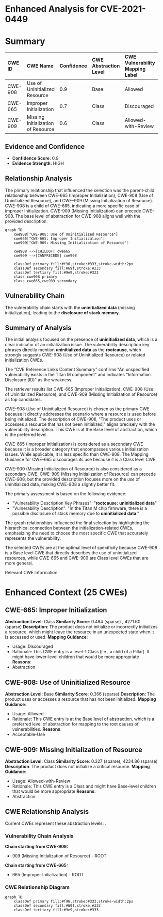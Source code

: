 # Enhanced Analysis for CVE-2021-0449

# Summary
| CWE ID  | CWE Name                         | Confidence | CWE Abstraction Level | CWE Vulnerability Mapping Label | CWE-Vulnerability Mapping Notes |
| :-------- | :--------------------------------- | :--------- | :---------------------- | :------------------------------ | :-------------------------------- |
| CWE-908   | Use of Uninitialized Resource      | 0.9        | Base                    | Allowed                       | Primary CWE                     |
| CWE-665   | Improper Initialization            | 0.7        | Class                   | Discouraged                     | Secondary Candidate             |
| CWE-909   | Missing Initialization of Resource | 0.6        | Class                   | Allowed-with-Review           | Secondary Candidate             |

## Evidence and Confidence

*   **Confidence Score:** 0.9
*   **Evidence Strength:** HIGH

## Relationship Analysis
The primary relationship that influenced the selection was the parent-child relationship between CWE-665 (Improper Initialization), CWE-908 (Use of Uninitialized Resource), and CWE-909 (Missing Initialization of Resource). CWE-908 is a child of CWE-665, indicating a more specific case of improper initialization. CWE-909 (Missing Initialization) can precede CWE-908. The base level of abstraction for CWE-908 aligns well with the provided description.

```mermaid
graph TD
    cwe908["CWE-908: Use of Uninitialized Resource"]
    cwe665["CWE-665: Improper Initialization"]
    cwe909["CWE-909: Missing Initialization of Resource"]
    
    cwe908 -->|CHILDOF| cwe665
    cwe909 -->|CANPRECEDE| cwe908
    
    classDef primary fill:#f96,stroke:#333,stroke-width:2px
    classDef secondary fill:#69f,stroke:#333
    classDef tertiary fill:#9e9,stroke:#333
    class cwe908 primary
    class cwe665,cwe909 secondary
```

## Vulnerability Chain
The vulnerability chain starts with the **uninitialized data** (missing initialization), leading to the **disclosure of stack memory**.

## Summary of Analysis
The initial analysis focused on the presence of **uninitialized data**, which is a clear indicator of an initialization issue. The vulnerability description key phrases directly mention **uninitialized data** as the **rootcause**, which strongly suggests CWE-908 (Use of Uninitialized Resource) or related initialization CWEs.

The "CVE Reference Links Content Summary" confirms "An unspecified vulnerability exists in the Titan M component" and indicates "Information Disclosure (ID)" as the weakness.

The retriever results list CWE-665 (Improper Initialization), CWE-908 (Use of Uninitialized Resource), and CWE-909 (Missing Initialization of Resource) as top candidates.

CWE-908 (Use of Uninitialized Resource) is chosen as the primary CWE because it directly addresses the scenario where a resource is used before being initialized. The description of CWE-908, "The product uses or accesses a resource that has not been initialized," aligns precisely with the vulnerability description. This CWE is at the Base level of abstraction, which is the preferred level.

CWE-665 (Improper Initialization) is considered as a secondary CWE because it is a broader category that encompasses various initialization issues. While applicable, it is less specific than CWE-908. The Mapping Guidance for CWE-665 discourages its use because it is a Class level CWE.

CWE-909 (Missing Initialization of Resource) is also considered as a secondary CWE. CWE-909 (Missing Initialization of Resource) can precede CWE-908, but the provided description focuses more on the *use* of uninitialized data, making CWE-908 a slightly better fit.

The primary assessment is based on the following evidence:
- "Vulnerability Description Key Phrases": "**rootcause:** **uninitialized data**"
- "Vulnerability Description": "In the Titan M chip firmware, there is a possible disclosure of stack memory due to **uninitialized data**."

The graph relationships influenced the final selection by highlighting the hierarchical connection between the initialization-related CWEs, emphasizing the need to choose the most specific CWE that accurately represents the vulnerability.

The selected CWEs are at the optimal level of specificity because CWE-908 is a Base level CWE that directly describes the use of uninitialized resources, while CWE-665 and CWE-909 are Class level CWEs that are more general.

Relevant CWE Information:

# Enhanced Context (25 CWEs)

## CWE-665: Improper Initialization
**Abstraction Level**: Class
**Similarity Score**: 0.484 (sparse) , 4271.60 (sparse)
**Description**:
The product does not initialize or incorrectly initializes a resource, which might leave the resource in an unexpected state when it is accessed or used.
**Mapping Guidance**:
- Usage: Discouraged
- Rationale: This CWE entry is a level-1 Class (i.e., a child of a Pillar). It might have lower-level children that would be more appropriate
**Reasons:**
- Abstraction

## CWE-908: Use of Uninitialized Resource
**Abstraction Level**: Base
**Similarity Score**: 0.366 (sparse)
**Description**:
The product uses or accesses a resource that has not been initialized.
**Mapping Guidance**:
- Usage: Allowed
- Rationale: This CWE entry is at the Base level of abstraction, which is a preferred level of abstraction for mapping to the root causes of vulnerabilities.
**Reasons:**
- Acceptable-Use

## CWE-909: Missing Initialization of Resource
**Abstraction Level**: Class
**Similarity Score**: 0.327 (sparse), 4234.86 (sparse)
**Description**:
The product does not initialize a critical resource.
**Mapping Guidance**:
- Usage: Allowed-with-Review
- Rationale: This CWE entry is a Class and might have Base-level children that would be more appropriate
**Reasons:**
- Abstraction


## CWE Relationship Analysis

Current CWEs represent these abstraction levels: .


### Vulnerability Chain Analysis

**Chain starting from CWE-909:**
- 909 (Missing Initialization of Resource) - ROOT


**Chain starting from CWE-665:**
- 665 (Improper Initialization) - ROOT



### CWE Relationship Diagram

```mermaid
graph TD
    classDef primary fill:#f96,stroke:#333,stroke-width:2px
    classDef secondary fill:#69f,stroke:#333
    classDef tertiary fill:#9e9,stroke:#333
```